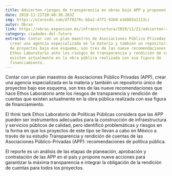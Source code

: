 ```yaml
---
title: Advierten riesgos de transparencia en obras bajo APP y proponen 9 medidas
date: 2019-11-21T10:40:38.263Z
img: https://ucarecdn.com/dff8276c-bba1-47f2-93b0-e168b5a1113c/
autor: Obras
link: https://obras.expansion.mx/infraestructura/2019/11/21/advierten-riesgos-de-transparencia-en-obras-bajo-app-y-proponen-9-medidas
category: ciudades-del-futuro
extracto: Contar con un plan maestros de Asociaciones Público Privadas (APP),
  crear una agencia especializada en la materia y también un repositorio único
  de proyectos bajo ese esquema, son tres de las nueve recomendaciones que hace
  Ethos Laboratorio ante los riesgos de transparencia y rendición de cuentas que
  existen actualmente en la obra pública realizada con esa figura de
  financiamiento.
---
```

Contar con un plan maestros de Asociaciones Público Privadas (APP), crear una agencia especializada en la materia y también un repositorio único de proyectos bajo ese esquema, son tres de las nueve recomendaciones que hace Ethos Laboratorio ante los riesgos de transparencia y rendición de cuentas que existen actualmente en la obra pública realizada con esa figura de financiamiento.

El think tank Ethos Laboratorio de Políticas Públicas considera que las APP pueden ser instrumentos adecuados para la construcción de infraestructura y servicios públicos de calidad, pero identificó problemáticas y riesgos en la forma en que los proyectos de este tipo se llevan a cabo en México a través de su estudio Transparencia y rendición de cuentas de las Asociaciones Público-Privadas (APP): recomendaciones de política pública.

El reporte es un análisis de las etapas de planeación, aprobación y contratación de las APP en el país y propone nueve acciones para garantizar la máxima transparencia e integrar la obligación de la rendición de cuentas para todos los proyectos.